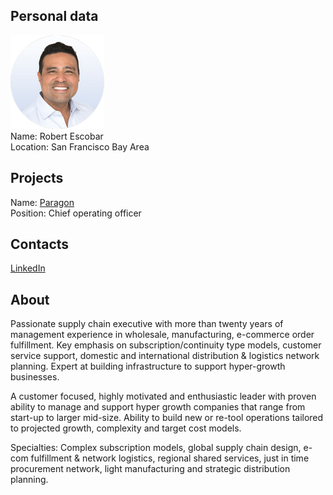 ## Personal data
![ photo](../people/photo/robert_escobar.png)  
Name: Robert Escobar  
Location: San Francisco Bay Area   
## Projects 
Name: [Paragon](../projects/paragon.md)  
Position: Chief operating officer
## Contacts
[LinkedIn](https://www.linkedin.com/in/robertescobarsf/)  
## About
Passionate supply chain executive with more than twenty years of management experience in wholesale, manufacturing, e-commerce order fulfillment. Key emphasis on subscription/continuity type models, customer service support, domestic and international distribution & logistics network planning. Expert at building infrastructure to support hyper-growth businesses. 

A customer focused, highly motivated and enthusiastic leader with proven ability to manage and support hyper growth companies that range from start-up to larger mid-size. Ability to build new or re-tool operations tailored to projected growth, complexity and target cost models.

Specialties: Complex subscription models, global supply chain design, e-com fulfillment & network logistics, regional shared services, just in time procurement network, light manufacturing and strategic distribution planning.